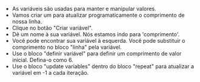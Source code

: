 - As variáveis ​​são usadas para manter e manipular valores.
- Vamos criar um para atualizar programaticamente o comprimento de nossa linha.
- Clique no botão "Criar variável".
- Dê um nome à sua variável. Nós estamos indo para 'comprimento'.
- Você pode encontrar sua variável à esquerda. Você pode substituir o comprimento no bloco "linha" pela variável.
- Use o bloco "definir variável" para definir um comprimento de valor inicial. Defina-o como 6.
- Use o bloco "update variables" dentro do bloco "repeat" para atualizar a variável em -1 a cada iteração.
